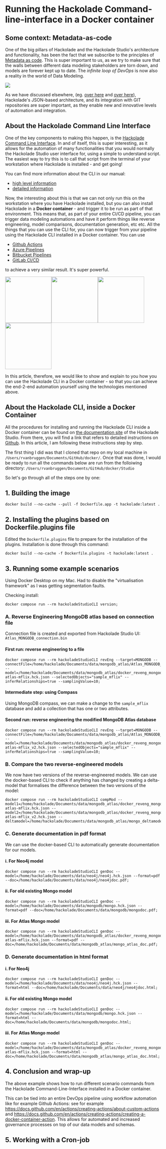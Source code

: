 # Running the Hackolade Command-line-interface in a Docker container

## Some context: Metadata-as-code
One of the big pillars of Hackolade and the Hackolade Studio's architecture and functionality, has been the fact that we subscribe to the principles of [Metadata as code](https://hackolade.com/metadata-as-code.html). This is super important to us, as we try to make sure that the walls between different data modeling stakeholders are torn down, and models are forever kept up to date. The _infinite loop of DevOps_ is now also a reality in the world of Data Modeling.

![](https://hackolade.com/img/metadata-as-code-_infinity_loop.png)

As we have discussed elsewhere, (eg. [over here](https://hackolade.com/help/Repository.html) and [over here](https://community.hackolade.com/slides/hackolade-studio-tutorial-5-workgroup-collaboration-and-versioning-5)), Hackolade's JSON-based architecture, and its integration with GIT repositories are super important, as they enable new and innovative levels of automation and integration.

## About the Hackolade Command Line Interface
One of the key components to making this happen, is the [Hackolade Command Line Interface](https://hackolade.com/help/CommandLineInterface.html). In and of itself, this is super interesting, as it allows for the automation of many functionalities that you would normally the Hackolade Studio user interface for, using a simple to understand script. The easiest way to try this is to call that script from the terminal of your workstation where Hackolade is installed - and get going!

You can find more information about the CLI in our manual: 
* [high level information](https://hackolade.com/help/IntegratetheCLIwithDevOpsCICDpip.html)
* [detailed information](https://hackolade.com/help/CommandLineInterface.html)

Now, the interesting about this is that we can not only run this on the workstation where you have Hackolade installed, but you can also install Hackolade in a **Docker container** - and trigger it to be run as part of that environment. This means that, as part of your entire CI/CD pipeline, you can trigger data modeling automations and have it perform things like reverse engineering, model comparisons, documentation generation, etc etc. All the things that you can use the CLI for, you can now trigger from your pipeline using the Hackolade CLI installed in a Docker container. You can use
* [Github Actions](https://docs.github.com/en/actions/creating-actions/creating-a-docker-container-action)
* [Azure Pipelines](https://learn.microsoft.com/en-us/azure/devops/pipelines/)
* [Bitbucket Pipelines](https://support.atlassian.com/bitbucket-cloud/docs/run-docker-commands-in-bitbucket-pipelines/)
* [GitLab CI/CD](https://docs.gitlab.com/runner/executors/docker.html)

to achieve a very similar result. It's super powerful.


<img src="https://allvectorlogo.com/img/2021/12/github-logo-vector.png" width=150><img src="https://www.testmanagement.com/wp-content/uploads/2021/07/microsoft-azure-devops-logo.jpeg" width=150><img src="https://upload.wikimedia.org/wikipedia/commons/3/32/Atlassian_Bitbucket_Logo.png" width=150><img src="https://docs.gitlab.com/assets/images/gitlab-logo-header.svg" width=150>

In this article, therefore, we would like to show and explain to you how you can use the Hackolade CLI in a Docker container - so that you can achieve the end-2-end automation yourself using the technologies mentioned above.

## About the Hackolade CLI, inside a Docker Container

All the procedures for installing and running the Hackolade CLI inside a Docker container can be found on [the documentation site](https://hackolade.com/help/Dockercontainer.html) of the Hackolade Studio. From there, you will find a link that refers to detailed instructions on [Github](https://github.com/hackolade/docker/tree/main/Studio). In this article, I am following these instructions step by step.

The first thing I did was that I cloned that repo on my local machine in 
`/Users/rvanbruggen/Documents/GitHub/docker/`. 
Once that was done, I would be ready to run all the commands below are run from the folloiwing directory: 
`/Users/rvanbruggen/Documents/GitHub/docker/Studio`

So let's go through all of the steps one by one:

## 1. Building the image
```
docker build --no-cache --pull -f Dockerfile.app -t hackolade:latest .
```
## 2. Installing the plugins based on Dockerfile.plugins file
Edited the `Dockerfile.plugins` file to prepare for the installation of the plugins.
Installation is done through this command:
```
docker build --no-cache -f Dockerfile.plugins -t hackolade:latest .
```

## 3. Running some example scenarios
Using Docker Desktop on my Mac.
Had to disable the "virtualisation framework" as I was getting segmentation faults. 

Checking install:
```
docker compose run --rm hackoladeStudioCLI version;
```

### A. Reverse Engineering MongoDB atlas based on connection file
Connection file is created and exported from Hackolade Studio UI: `Atlas_MONGODB_connection.bin`
#### First run: reverse engineering to a file
```
docker compose run --rm hackoladeStudioCLI revEng --target=MONGODB --connectFile=/home/hackolade/Documents/data/mongodb_atlas/Atlas_MONGODB_connection.bin --model=/home/hackolade/Documents/data/mongodb_atlas/docker_reveng_mongodb-atlas-mflix.hck.json --selectedObjects="sample_mflix" --inferRelationships=true --samplingValue=10;
```

#### Intermediate step: using Compass
Using MongoDB compass, we can make a change to the `sample_mflix` database and add a collection that has one or two attributes.
#### Second run: reverse engineering the modified MongoDB Atlas database
```
docker compose run --rm hackoladeStudioCLI revEng --target=MONGODB --connectFile=/home/hackolade/Documents/data/mongodb_atlas/Atlas_MONGODB_connection.bin --model=/home/hackolade/Documents/data/mongodb_atlas/docker_reveng_mongodb-atlas-mflix_v2.hck.json --selectedObjects="sample_mflix" --inferRelationships=true --samplingValue=10;
```
### B. Compare the two reverse-engineered models
We now have two versions of the reverse-engineered models. We can use the docker-based CLI to check if anything has changed by creating a delta-model that formalises the difference between the two versions of the model:

```
docker compose run --rm hackoladeStudioCLI compMod --model1=/home/hackolade/Documents/data/mongodb_atlas/docker_reveng_mongodb-atlas-mflix.hck.json --model2=/home/hackolade/Documents/data/mongodb_atlas/docker_reveng_mongodb-atlas-mflix_v2.hck.json --deltamodel=/home/hackolade/Documents/data/mongodb_atlas/mongo_deltamodel.hck.json;
```

### C. Generate documentation in pdf format
We can use the docker-based CLI to automatically generate documentation for our models.
#### i. For Neo4j model
```
docker compose run --rm hackoladeStudioCLI genDoc --model=/home/hackolade/Documents/data/neo4j/neo4j.hck.json --format=pdf --doc=/home/hackolade/Documents/data/neo4j/neo4jdoc.pdf;
```
#### ii. For old existing Mongo model
```
docker compose run --rm hackoladeStudioCLI genDoc --model=/home/hackolade/Documents/data/mongodb/mongo.hck.json --format=pdf --doc=/home/hackolade/Documents/data/mongodb/mongodoc.pdf;
```
#### iii. For Atlas Mongo model
```
docker compose run --rm hackoladeStudioCLI genDoc --model=/home/hackolade/Documents/data/mongodb_atlas/docker_reveng_mongodb-atlas-mflix.hck.json --format=pdf --doc=/home/hackolade/Documents/data/mongodb_atlas/mongo_atlas_doc.pdf;
```

### D. Generate documentation in html format

#### i. For Neo4j
```
docker compose run --rm hackoladeStudioCLI genDoc --model=/home/hackolade/Documents/data/neo4j/neo4j.hck.json --format=html --doc=/home/hackolade/Documents/data/neo4j/neo4jdoc.html;
```
#### ii. For old existing Mongo model
```
docker compose run --rm hackoladeStudioCLI genDoc --model=/home/hackolade/Documents/data/mongodb/mongo.hck.json --format=html --doc=/home/hackolade/Documents/data/mongodb/mongodoc.html;
```
#### iii. For Atlas Mongo model
```
docker compose run --rm hackoladeStudioCLI genDoc --model=/home/hackolade/Documents/data/mongodb_atlas/docker_reveng_mongodb-atlas-mflix.hck.json --format=html --doc=/home/hackolade/Documents/data/mongodb_atlas/mongo_atlas_doc.html;
```


## 4. Conclusion and wrap-up
The above example shows how to run different scenario commands from the Hackolade Command-Line-Interface installed in a Docker container. 

This can be tied into an entire DevOps pipeline using workflow automation like for example Github Actions: see for example https://docs.github.com/en/actions/creating-actions/about-custom-actions and https://docs.github.com/en/actions/creating-actions/creating-a-docker-container-action. This allows for automated and increased governance processes on top of our data models and schemas.





## 5. Working with a Cron-job
